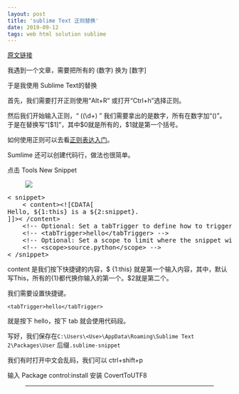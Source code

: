 ```yaml
---
layout: post
title: 'sublime Text 正则替换'
date: 2019-09-12 
tags: web html solution sublime
---
```


[原文链接](https://cloud.tencent.com/developer/article/1342450)


<div class="c-markdown J-articleContent"><p>我遇到一个文章，需要把所有的 (数字)  换为 [数字]</p><p>于是我使用 Sublime Text的替换</p><p>首先，我们需要打开正则使用“Alt+R” 或打开“Ctrl+h”选择正则。</p><p>然后我们开始输入正则，“ ((\d+) ” 我们需要拿出的是数字，所有在数字加“()”。于是在替换写“[$1]”，其中$0就是所有的，$1就是第一个括号。</p><p>如何使用正则可以去看<a data-from="10680" href="http://lindexi.oschina.io/lindexi/post/%E6%AD%A3%E5%88%99%E8%A1%A8%E8%BE%BE%E5%BC%8F30%E5%88%86%E9%92%9F%E5%85%A5%E9%97%A8%E6%95%99%E7%A8%8B/" target="_blank" rel="nofollow noopener noreferrer">正则表达入门</a>。</p><p>Sumlime 还可以创建代码行，做法也很简单。</p><p>点击 Tools   New Snippet</p><figure><div class="image-block"><span><img src="https://ask.qcloudimg.com/http-save/yehe-2759138/w41nf9yxc1.jpeg?imageView2/2/w/1620" class="" style="cursor: zoom-in;"></span></div></figure><pre class="prism-token token  language-javascript"><span class="token operator">&lt;</span> snippet<span class="token operator">&gt;</span>
    <span class="token operator">&lt;</span> content<span class="token operator">&gt;</span><span class="token operator">&lt;</span><span class="token operator">!</span><span class="token punctuation">[</span>CDATA<span class="token punctuation">[</span>
Hello<span class="token punctuation">,</span> $<span class="token punctuation">{</span><span class="token number">1</span><span class="token punctuation">:</span><span class="token keyword">this</span><span class="token punctuation">}</span> is a $<span class="token punctuation">{</span><span class="token number">2</span><span class="token punctuation">:</span>snippet<span class="token punctuation">}</span><span class="token punctuation">.</span>
<span class="token punctuation">]</span><span class="token punctuation">]</span><span class="token operator">&gt;</span><span class="token operator">&lt;</span> <span class="token operator">/</span>content<span class="token operator">&gt;</span>
    <span class="token operator">&lt;</span><span class="token operator">!</span><span class="token operator">--</span> Optional<span class="token punctuation">:</span> Set a tabTrigger to define how to trigger the snippet <span class="token operator">--</span><span class="token operator">&gt;</span>
    <span class="token operator">&lt;</span><span class="token operator">!</span><span class="token operator">--</span> <span class="token operator">&lt;</span>tabTrigger<span class="token operator">&gt;</span>hello<span class="token operator">&lt;</span><span class="token operator">/</span>tabTrigger<span class="token operator">&gt;</span> <span class="token operator">--</span><span class="token operator">&gt;</span>
    <span class="token operator">&lt;</span><span class="token operator">!</span><span class="token operator">--</span> Optional<span class="token punctuation">:</span> Set a scope to limit where the snippet will trigger <span class="token operator">--</span><span class="token operator">&gt;</span>
    <span class="token operator">&lt;</span><span class="token operator">!</span><span class="token operator">--</span> <span class="token operator">&lt;</span>scope<span class="token operator">&gt;</span>source<span class="token punctuation">.</span>python<span class="token operator">&lt;</span><span class="token operator">/</span>scope<span class="token operator">&gt;</span> <span class="token operator">--</span><span class="token operator">&gt;</span>
<span class="token operator">&lt;</span> <span class="token operator">/</span>snippet<span class="token operator">&gt;</span></pre><p>content 是我们按下快捷键的内容，$ {1:this} 就是第一个输入内容，其中，默认写This，所有的{1}都代换你输入的第一个。$2就是第二个。</p><p>我们需要设置快捷键。</p><p><code>&lt;tabTrigger&gt;hello&lt;/tabTrigger&gt;</code></p><p>就是按下 hello，按下 tab 就会使用代码段。</p><p>写好，我们保存在<code>C:\Users\&lt;Use&gt;\AppData\Roaming\Sublime Text 2\Packages\User</code> 后缀<code>.sublime-snippet</code></p><p>我们有时打开中文会乱码，我们可以 ctrl+shift+p</p><p>输入 Package  control:install 安装 CovertToUTF8</p><figure><hr></figure></div>


